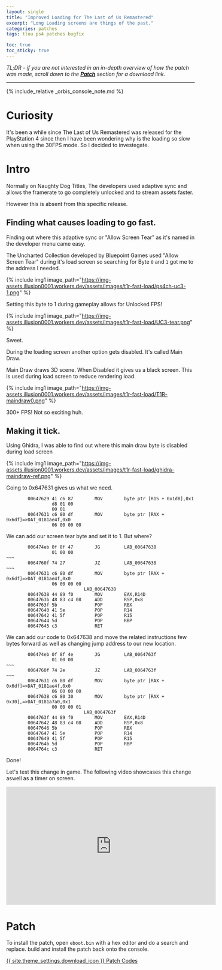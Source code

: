 ```yaml
---
layout: single
title: "Improved Loading for The Last of Us Remastered"
excerpt: "Long Loading screens are things of the past."
categories: patches
tags: tlou ps4 patches bugfix

toc: true
toc_sticky: true
---
```


*TL;DR - if you are not interested in an in-depth overview of how the patch was made, scroll down to the [**Patch**](#patch) section for a download link.*

***

{% include_relative _orbis_console_note.md %}

# Curiosity

It's been a while since The Last of Us Remastered was released for the PlayStation 4 since then I have been wondering why is the loading so slow when using the 30FPS mode. So I decided to investegate.

# Intro

Normally on Naughty Dog Titles, The developers used adaptive sync and allows the framerate to go completely unlocked and to stream assets faster.

However this is absent from this specific release.

## Finding what causes loading to go fast.

Finding out where this adaptive sync or "Allow Screen Tear" as it's named in the developer menu came easy.

The Uncharted Collection developed by Bluepoint Games used "Allow Screen Tear" during it's load screen so searching for Byte `0` and `1` got me to the address I needed.

{% include img1 image_path="https://img-assets.illusion0001.workers.dev/assets/images/t1r-fast-load/ps4ch-uc3-1.png" %}

Setting this byte to 1 during gameplay allows for Unlocked FPS!

{% include img1 image_path="https://img-assets.illusion0001.workers.dev/assets/images/t1r-fast-load/UC3-tear.png" %}

Sweet.

During the loading screen another option gets disabled. It's called Main Draw.

Main Draw draws 3D scene. When Disabled it gives us a black screen. This is used during load screen to reduce rendering load.

{% include img1 image_path="https://img-assets.illusion0001.workers.dev/assets/images/t1r-fast-load/T1R-maindraw0.png" %}

300+ FPS! Not so exciting huh.

## Making it tick.

Using Ghidra, I was able to find out where this main draw byte is disabled during load screen

{% include img1 image_path="https://img-assets.illusion0001.workers.dev/assets/images/t1r-fast-load/ghidra-maindraw-ref.png" %}

Going to 0x647631 gives us what we need.

```
        00647629 41 c6 87        MOV        byte ptr [R15 + 0x1d8],0x1
                 d8 01 00 
                 00 01
        00647631 c6 80 df        MOV        byte ptr [RAX + 0x6df]=>DAT_0181ae4f,0x0
                 06 00 00 00
```

We can add our screen tear byte and set it to 1. But where?

```
        006474eb 0f 8f 47        JG         LAB_00647638
                 01 00 00
~~~
        0064760f 74 27           JZ         LAB_00647638
~~~
        00647631 c6 80 df        MOV        byte ptr [RAX + 0x6df]=>DAT_0181ae4f,0x0
                 06 00 00 00
                             LAB_00647638
        00647638 44 89 f0        MOV        EAX,R14D
        0064763b 48 83 c4 08     ADD        RSP,0x8
        0064763f 5b              POP        RBX
        00647640 41 5e           POP        R14
        00647642 41 5f           POP        R15
        00647644 5d              POP        RBP
        00647645 c3              RET
```

We can add our code to 0x647638 and move the related instructions few bytes forward as well as changing jump address to our new location.

```
        006474eb 0f 8f 4e        JG         LAB_0064763f
                 01 00 00
~~~
        0064760f 74 2e           JZ         LAB_0064763f
~~~
        00647631 c6 80 df        MOV        byte ptr [RAX + 0x6df]=>DAT_0181ae4f,0x0
                 06 00 00 00
        00647638 c6 80 30        MOV        byte ptr [RAX + 0x30],=>DAT_0181a7a0,0x1
                 00 00 00 01
                             LAB_0064763f
        0064763f 44 89 f0        MOV        EAX,R14D
        00647642 48 83 c4 08     ADD        RSP,0x8
        00647646 5b              POP        RBX
        00647647 41 5e           POP        R14
        00647649 41 5f           POP        R15
        0064764b 5d              POP        RBP
        0064764c c3              RET
```

Done!

Let's test this change in game. The following video showcases this change aswell as a timer on screen.

<div align="center" class="responsive-video-container">
<iframe width="560" height="315" src="https://www.youtube.com/embed/tZjIuAdALhE?start=9" frameborder="0" allow="accelerometer; autoplay; clipboard-write; encrypted-media; gyroscope; picture-in-picture" allowfullscreen></iframe>
</div>

# Patch

To install the patch, open `eboot.bin` with a hex editor and do a search and replace. build and install the patch back onto the console.

<a href="/_patch/TheLastofUs1Remastered-Orbis" class="button" role="button">{{ site.theme_settings.download_icon }} Patch Codes</a>
